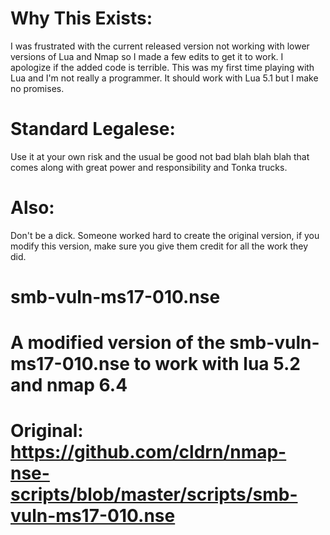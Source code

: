 # Why This Exists:
I was frustrated with the current released version not working with lower versions of Lua and Nmap so I made a few edits to get it to work. I apologize if the added code is terrible. This was my first time playing with Lua and I'm not really a programmer. It should work with Lua 5.1 but I make no promises. 

# Standard Legalese: 
Use it at your own risk and the usual be good not bad blah blah blah that comes along with great power and responsibility and Tonka trucks. 

# Also:
Don't be a dick. Someone worked hard to create the original version, if you modify this version, make sure you give them credit for all the work they did.


# smb-vuln-ms17-010.nse 
# A modified version of the smb-vuln-ms17-010.nse to work with lua 5.2 and nmap 6.4
# Original: https://github.com/cldrn/nmap-nse-scripts/blob/master/scripts/smb-vuln-ms17-010.nse
